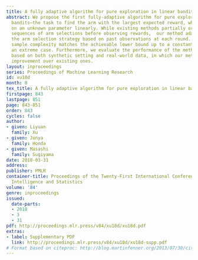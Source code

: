 ```yaml
---
title: A fully adaptive algorithm for pure exploration in linear bandits
abstract: We propose the first fully-adaptive algorithm for pure exploration in linear
  bandits—the task to find the arm with the largest expected reward, which depends
  on an unknown parameter linearly. While existing methods partially or entirely fix
  sequences of arm selections before observing rewards,  our method adaptively changes
  the arm selection strategy based on past observations at each round. We show our
  sample complexity matches the achievable lower bound up to a constant factor in
  an extreme case. Furthermore, we evaluate the performance of the methods by simulations
  based on both synthetic setting and real-world data, in which our method shows vast
  improvement over existing ones.
layout: inproceedings
series: Proceedings of Machine Learning Research
id: xu18d
month: 0
tex_title: A fully adaptive algorithm for pure exploration in linear bandits
firstpage: 843
lastpage: 851
page: 843-851
order: 843
cycles: false
author:
- given: Liyuan
  family: Xu
- given: Junya
  family: Honda
- given: Masashi
  family: Sugiyama
date: 2018-03-31
address: 
publisher: PMLR
container-title: Proceedings of the Twenty-First International Conference on Artificial
  Intelligence and Statistics
volume: '84'
genre: inproceedings
issued:
  date-parts:
  - 2018
  - 3
  - 31
pdf: http://proceedings.mlr.press/v84/xu18d/xu18d.pdf
extras:
- label: Supplementary PDF
  link: http://proceedings.mlr.press/v84/xu18d/xu18d-supp.pdf
# Format based on citeproc: http://blog.martinfenner.org/2013/07/30/citeproc-yaml-for-bibliographies/
---
```

